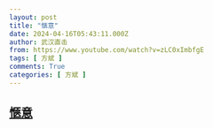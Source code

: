 ```yaml
---
layout: post
title: "愜意"
date: 2024-04-16T05:43:11.000Z
author: 武汉直击
from: https://www.youtube.com/watch?v=zLC0xImbfgE
tags: [ 方斌 ]
comments: True
categories: [ 方斌 ]
---
```

<!--1713246191000-->
[愜意](https://www.youtube.com/watch?v=zLC0xImbfgE)
------

<div>

</div>
